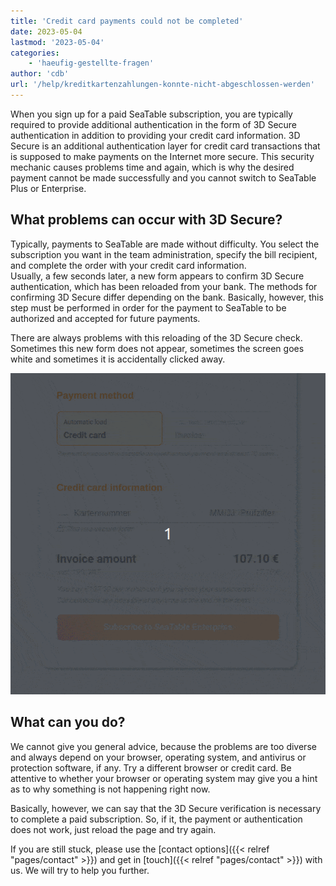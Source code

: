 ```yaml
---
title: 'Credit card payments could not be completed'
date: 2023-05-04
lastmod: '2023-05-04'
categories:
    - 'haeufig-gestellte-fragen'
author: 'cdb'
url: '/help/kreditkartenzahlungen-konnte-nicht-abgeschlossen-werden'
---
```


When you sign up for a paid SeaTable subscription, you are typically required to provide additional authentication in the form of 3D Secure authentication in addition to providing your credit card information. 3D Secure is an additional authentication layer for credit card transactions that is supposed to make payments on the Internet more secure. This security mechanic causes problems time and again, which is why the desired payment cannot be made successfully and you cannot switch to SeaTable Plus or Enterprise.

## What problems can occur with 3D Secure?

Typically, payments to SeaTable are made without difficulty. You select the subscription you want in the team administration, specify the bill recipient, and complete the order with your credit card information.  
Usually, a few seconds later, a new form appears to confirm 3D Secure authentication, which has been reloaded from your bank. The methods for confirming 3D Secure differ depending on the bank. Basically, however, this step must be performed in order for the payment to SeaTable to be authorized and accepted for future payments.

There are always problems with this reloading of the 3D Secure check. Sometimes this new form does not appear, sometimes the screen goes white and sometimes it is accidentally clicked away.

![Payment with 3D Secure](images/3d_secure_payment.gif)

## What can you do?

We cannot give you general advice, because the problems are too diverse and always depend on your browser, operating system, and antivirus or protection software, if any. Try a different browser or credit card. Be attentive to whether your browser or operating system may give you a hint as to why something is not happening right now.

Basically, however, we can say that the 3D Secure verification is necessary to complete a paid subscription. So, if it, the payment or authentication does not work, just reload the page and try again.

If you are still stuck, please use the [contact options]({{< relref "pages/contact" >}}) and get in [touch]({{< relref "pages/contact" >}}) with us. We will try to help you further.
